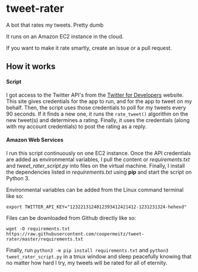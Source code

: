 # tweet-rater
A bot that rates my tweets. Pretty dumb

It runs on an Amazon EC2 instance in the cloud.

If you want to make it rate smartly, create an issue or a pull request.

## How it works
#### Script
I got access to the Twitter API's from the [Twitter for Developers](https://developer.twitter.com/en) website. This site gives credentials for the app to run, and for the app to tweet on my behalf.
Then, the script uses those credentials to poll for my tweets every 90 seconds. If it finds a new one, it runs the
`rate_tweet()` algorithm on the new tweet(s) and determines a rating. Finally, it uses the credentials (along with my account credentials) to post the rating as a reply.


#### Amazon Web Services
I run this script continuously on one EC2 instance. Once the API credentials are added as environmental variables, I pull the content or *requirements.txt* and *tweet_rater_script.py* into files on the virtual machine. Finally, I install the dependencies listed in *requirements.txt* using **pip** and start the script on Python 3.

Environmental variables can be added from the Linux command terminal like so:

`export TWITTER_API_KEY="1232213124012393412421412-1231231324-hehexd"`

Files can be downloaded from Github directly like so:

`wget -O requirements.txt https://raw.githubusercontent.com/coopermeitz/tweet-rater/master/requirements.txt`

Finally, run `python3 -m pip install requirements.txt` and `python3 tweet_rater_script.py` in a tmux window and sleep peacefully knowing that no matter how hard I try,
my tweets will be rated for all of eternity.


